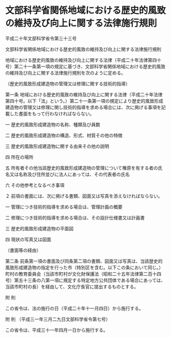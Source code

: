# 文部科学省関係地域における歴史的風致の維持及び向上に関する法律施行規則

平成二十年文部科学省令第三十三号

文部科学省関係地域における歴史的風致の維持及び向上に関する法律施行規則

地域における歴史的風致の維持及び向上に関する法律（平成二十年法律第四十号）第二十一条第一項の規定に基づき、文部科学省関係地域における歴史的風致の維持及び向上に関する法律施行規則を次のように定める。

（歴史的風致形成建造物の管理又は修理に関する技術的指導）

第一条 地域における歴史的風致の維持及び向上に関する法律（平成二十年法律第四十号。以下「法」という。）第二十一条第一項の規定により歴史的風致形成建造物の管理又は修理に関し技術的指導を求める場合には、次に掲げる事項を記載した書面をもって行わなければならない。

一 歴史的風致形成建造物の名称、種類及び員数

二 歴史的風致形成建造物の構造、形式、材質その他の特徴

三 歴史的風致形成建造物に関する由来その他の説明

四 所在の場所

五 所有者その他当該歴史的風致形成建造物の管理について権原を有する者の氏名又は名称及び住所並びに法人にあっては、その代表者の氏名

六 その他参考となるべき事項

２ 前項の書面には、次に掲げる書類、図面又は写真を添えなければならない。

一 管理につき技術的指導を求める場合は、管理計画の概要

二 修理につき技術的指導を求める場合は、その設計仕様書又は計画書

三 歴史的風致形成建造物の平面図

四 現状の写真又は図面

（書面等の経由）

第二条 前条第一項の書面及び同条第二項の書類、図面又は写真は、当該歴史的風致形成建造物の指定を行った市（特別区を含む。以下この条において同じ。）町村の教育委員会（当該市町村が文化財保護法（昭和二十五年法律第二百十四号）第五十三条の八第一項に規定する特定地方公共団体である場合にあっては、当該市町村の長）を経由して、文化庁長官に提出するものとする。

附 則

この省令は、法の施行の日（平成二十年十一月四日）から施行する。

附 則 （平成三一年三月二九日文部科学省令第七号）

この省令は、平成三十一年四月一日から施行する。
